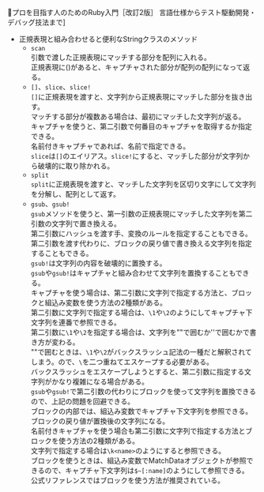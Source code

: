 
📖プロを目指す人のためのRuby入門［改訂2版］ 言語仕様からテスト駆動開発・デバッグ技法まで]

- 正規表現と組み合わせると便利なStringクラスのメソッド
  - `scan`  
    引数で渡した正規表現にマッチする部分を配列に入れる。  
    正規表現に()があると、キャプチャされた部分が配列の配列になって返る。  
  - `[]`、`slice`、`slice!`  
    `[]`に正規表現を渡すと、文字列から正規表現にマッチした部分を抜き出す。  
    マッチする部分が複数ある場合は、最初にマッチした文字列が返る。  
    キャプチャを使うと、第二引数で何番目のキャプチャを取得するか指定できる。  
    名前付きキャプチャであれば、名前で指定できる。  
    `slice`は`[]`のエイリアス。`slice!`にすると、マッチした部分が文字列から破壊的に取り除かれる。  
  - `split`  
    `split`に正規表現を渡すと、マッチした文字列を区切り文字にして文字列を分解し、配列として返す。  
  - `gsub`、`gsub!`  
    `gsub`メソッドを使うと、第一引数の正規表現にマッチした文字列を第二引数の文字列で置き換える。  
    第二引数にハッシュを渡す手、変換のルールを指定することもできる。  
    第二引数を渡す代わりに、ブロックの戻り値で書き換える文字列を指定することもできる。  
    `gsub!`は文字列の内容を破壊的に置換する。  
    `gsub`や`gsub!`はキャプチャと組み合わせて文字列を置換することもできる。  
    キャプチャを使う場合は、第二引数に文字列で指定する方法と、ブロックと組込み変数を使う方法の2種類がある。  
    第二引数に文字列で指定する場合は、`\1`や`\2`のようにしてキャプチャ下文字列を連番で参照できる。  
    第二引数に`\1`や`\2`を指定する場合は、文字列を""で囲むか''で囲むかで書き方が変わる。  
    ""で囲むときは、`\1`や`\2`がバックスラッシュ記法の一種だと解釈されてしまう。ので、`\`を二つ重ねてエスケープする必要がある。  
    バックスラッシュをエスケープしようとすると、第二引数に指定する文字列がかなり複雑になる場合がある。  
    `gsub`や`gsub!`で第二引数の代わりにブロックを使って文字列を置換できるので、上記の問題を回避できる。  
    ブロックの内部では、組込み変数でキャプチャ下文字列を参照できる。  
    ブロックの戻り値が置換後の文字列になる。  
    名前付きキャプチャを使う場合も第二引数に文字列で指定する方法とブロックを使う方法の2種類がある。  
    文字列で指定する場合は`\k<name>`のようにすると参照できる。  
    ブロックを使うときは、組込み変数でMatchDataオブジェクトが参照できるので、キャプチャ下文字列は`$~[:name]`のようにして参照できる。  
    公式リファレンスではブロックを使う方法が推奨されている。

